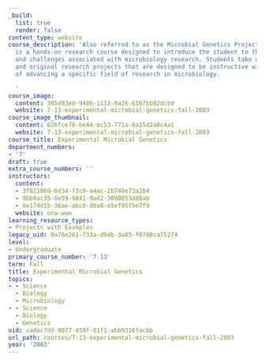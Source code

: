 ```yaml
---
_build:
  list: true
  render: false
content_type: website
course_description: 'Also referred to as the Microbial Genetics Project Lab, this
  is a hands-on research course designed to introduce the student to the strategies
  and challenges associated with microbiology research. Students take on independent
  and original research projects that are designed to be instructive with the goal
  of advancing a specific field of research in microbiology.

  '
course_image:
  content: 365d93e0-9486-1113-0a26-61b7bb82dcb9
  website: 7-13-experimental-microbial-genetics-fall-2003
course_image_thumbnail:
  content: 626fce76-be44-ec53-771a-6a15d2a8c4a1
  website: 7-13-experimental-microbial-genetics-fall-2003
course_title: Experimental Microbial Genetics
department_numbers:
- '7'
draft: true
extra_course_numbers: ''
instructors:
  content:
  - 3f821009-0d34-f3c9-a4ac-2b749e73a204
  - 9bb0ac35-6e59-9841-9ad2-3098053d80ab
  - 6e174d1b-36ae-abc0-d0a8-a5ef95f5e7f9
  website: ocw-www
learning_resource_types:
- Projects with Examples
legacy_uid: 0a78e261-733a-d94b-3a85-f0788ca75274
level:
- Undergraduate
primary_course_number: '7.13'
term: Fall
title: Experimental Microbial Genetics
topics:
- - Science
  - Biology
  - Microbiology
- - Science
  - Biology
  - Genetics
uid: cadac7dd-8077-459f-81f1-abb9316facbb
url_path: courses/7-13-experimental-microbial-genetics-fall-2003
year: '2003'
---
```

